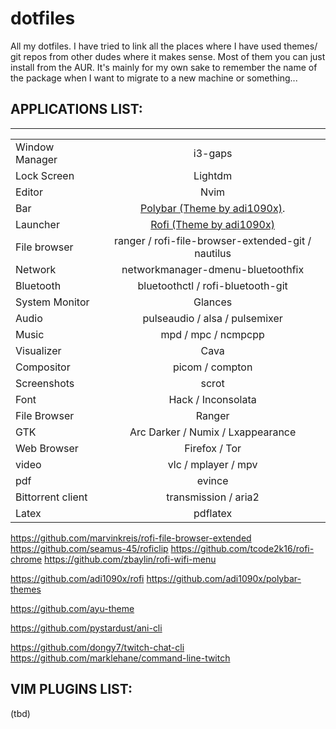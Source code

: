 # dotfiles

All my dotfiles. I have tried to link all the places where I have used themes/
git repos from other dudes where it makes sense. Most of them you can just
install from the AUR. It's mainly for my own sake to remember the name of the
package when I want to migrate to a new machine or something...


## APPLICATIONS LIST:
---

|                   |                                                                            |
| -------------     | :-------------:                                                            |
| Window Manager    | i3-gaps                                                                    |
| Lock Screen       | Lightdm                                                                    |
| Editor            | Nvim                                                                       |
| Bar               | [Polybar (Theme by adi1090x)](https://github.com/adi1090x/polybar-themes). |
| Launcher          | [Rofi (Theme by adi1090x)](https://github.com/adi1090x/rofi)               |
| File browser      | ranger / rofi-file-browser-extended-git / nautilus                         |
| Network           | networkmanager-dmenu-bluetoothfix                                          |
| Bluetooth         | bluetoothctl / rofi-bluetooth-git                                          |
| System Monitor    | Glances                                                                    |
| Audio             | pulseaudio / alsa / pulsemixer                                             |
| Music             | mpd / mpc / ncmpcpp                                                        |
| Visualizer        | Cava                                                                       |
| Compositor        | picom / compton                                                            |
| Screenshots       | scrot                                                                      |
| Font              | Hack / Inconsolata                                                         |
| File Browser      | Ranger                                                                     |
| GTK               | Arc Darker / Numix / Lxappearance                                          |
| Web Browser       | Firefox / Tor                                                              |
| video             | vlc / mplayer / mpv                                                        |
| pdf               | evince                                                                     |
| Bittorrent client | transmission / aria2                                                       |
| Latex             | pdflatex                                                                   |



https://github.com/marvinkreis/rofi-file-browser-extended
https://github.com/seamus-45/roficlip
https://github.com/tcode2k16/rofi-chrome
https://github.com/zbaylin/rofi-wifi-menu

https://github.com/adi1090x/rofi
https://github.com/adi1090x/polybar-themes

https://github.com/ayu-theme

https://github.com/pystardust/ani-cli

https://github.com/dongy7/twitch-chat-cli
https://github.com/marklehane/command-line-twitch

## VIM PLUGINS LIST:
(tbd)
